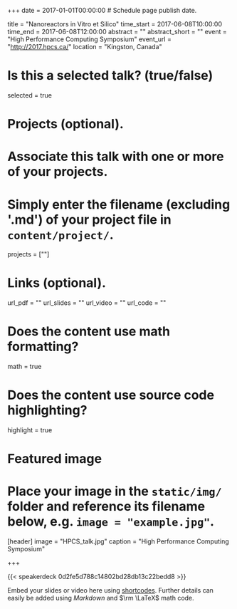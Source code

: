 +++
date = 2017-01-01T00:00:00  # Schedule page publish date.

title = "Nanoreactors in Vitro et Silico"
time_start = 2017-06-08T10:00:00
time_end = 2017-06-08T12:00:00
abstract = ""
abstract_short = ""
event = "High Performance Computing Symposium"
event_url = "http://2017.hpcs.ca/"
location = "Kingston, Canada"

# Is this a selected talk? (true/false)
selected = true

# Projects (optional).
#   Associate this talk with one or more of your projects.
#   Simply enter the filename (excluding '.md') of your project file in `content/project/`.
projects = [""]

# Links (optional).
url_pdf = ""
url_slides = ""
url_video = ""
url_code = ""

# Does the content use math formatting?
math = true

# Does the content use source code highlighting?
highlight = true

# Featured image
# Place your image in the `static/img/` folder and reference its filename below, e.g. `image = "example.jpg"`.
[header]
image = "HPCS_talk.jpg"
caption = "High Performance Computing Symposium"

+++

{{< speakerdeck 0d2fe5d788c14802bd28db13c22bedd8 >}}

Embed your slides or video here using [shortcodes](https://sourcethemes.com/academic/post/writing-markdown-latex/). Further details can easily be added using *Markdown* and $\rm \LaTeX$ math code.

